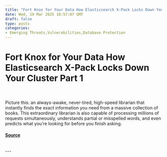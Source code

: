 ```yaml
---
title: "Fort Knox for Your Data How Elasticsearch X-Pack Locks Down Your Cluster Part 1"
date: Wed, 19 Mar 2025 18:57:07 GMT
draft: false
type: posts
categories: 
- Emerging Threats,Vulnerabilities,Database Protection
---
```

# Fort Knox for Your Data How Elasticsearch X-Pack Locks Down Your Cluster Part 1

<br/>

<br/>
Picture this: an always-awake, never-tired, high-speed librarian that instantly finds the exact information you need from a massive collection of books. This extraordinary librarian is also capable of processing millions of requests simultaneously, understands partial or misspelled words, and even predicts what you’re looking for before you finish asking.

#### [Source](https://www.trustwave.com/en-us/resources/blogs/spiderlabs-blog/fort-knox-for-your-data-how-elasticsearch-x-pack-locks-down-your-cluster-part-1/)

<br/>
---
